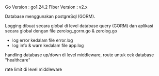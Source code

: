 Go Version : go1.24.2
FIber Version : v2.x

Database menggunakan postgreSql (GORM).

Logging dibuat secara global di level database query (GORM) dan aplikasi secara global dengan file zerolog_gorm.go & zerolog.go
- log error kedalam file error.log
- log info & warn kedalam file app.log

handling database up/down di level middleware, route untuk cek database "healthcare"

rate limit di level middleware 